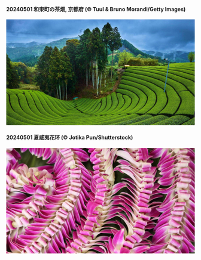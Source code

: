 #### 20240501 和束町の茶畑, 京都府 (© Tuul & Bruno Morandi/Getty Images)

![](20240501_TeaGarden_1920x1080.jpg)

#### 20240501 夏威夷花环 (© Jotika Pun/Shutterstock)

![](20240501_HawaiianLei_1920x1080.jpg)

